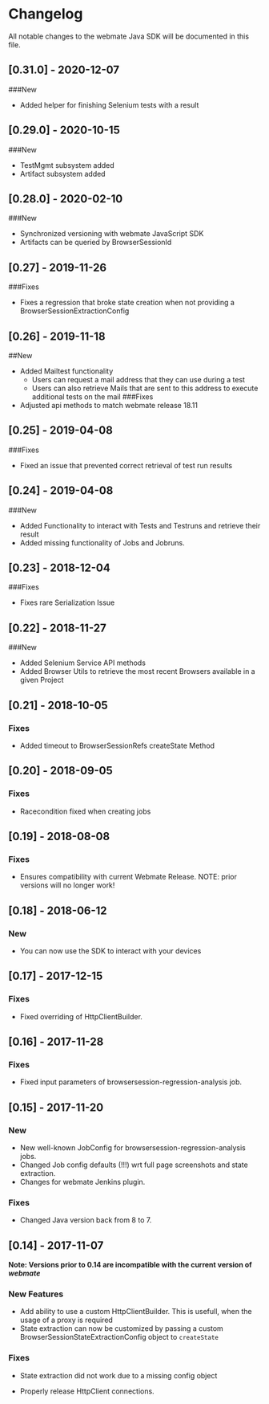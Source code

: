 # Changelog

All notable changes to the webmate Java SDK will be documented in this file.

## [0.31.0] - 2020-12-07

###New
- Added helper for finishing Selenium tests with a result

## [0.29.0] - 2020-10-15

###New 
- TestMgmt subsystem added
- Artifact subsystem added

## [0.28.0] - 2020-02-10

###New
- Synchronized versioning with webmate JavaScript SDK
- Artifacts can be queried by BrowserSessionId

## [0.27] - 2019-11-26

###Fixes
- Fixes a regression that broke state creation when not providing a BrowserSessionExtractionConfig


## [0.26] - 2019-11-18
##New
- Added Mailtest functionality
  - Users can request a mail address that they can use during a test
  - Users can also retrieve Mails that are sent to this address to execute additional tests on the mail
###Fixes
- Adjusted api methods to match webmate release 18.11

## [0.25] - 2019-04-08
###Fixes
- Fixed an issue that prevented correct retrieval of test run results

## [0.24] - 2019-04-08
###New
- Added Functionality to interact with Tests and Testruns and retrieve their result
- Added missing functionality of Jobs and Jobruns.



## [0.23] - 2018-12-04
###Fixes
- Fixes rare Serialization Issue


## [0.22] - 2018-11-27
###New
- Added Selenium Service API methods
- Added Browser Utils to retrieve the most recent Browsers available in a given Project

## [0.21] - 2018-10-05

### Fixes
- Added timeout to BrowserSessionRefs createState Method

## [0.20] - 2018-09-05

### Fixes
- Racecondition fixed when creating jobs

## [0.19] - 2018-08-08

### Fixes
- Ensures compatibility with current Webmate Release. NOTE: prior versions will no longer work!

## [0.18] - 2018-06-12

### New
- You can now use the SDK to interact with your devices

## [0.17] - 2017-12-15

### Fixes
- Fixed overriding of HttpClientBuilder.

## [0.16] - 2017-11-28

### Fixes
- Fixed input parameters of browsersession-regression-analysis job.

## [0.15] - 2017-11-20

### New

- New well-known JobConfig for browsersession-regression-analysis jobs.
- Changed Job config defaults (!!!) wrt full page screenshots and state extraction.
- Changes for webmate Jenkins plugin.

### Fixes

- Changed Java version back from 8 to 7.

## [0.14] - 2017-11-07

**Note: Versions prior to 0.14 are incompatible with the current version of *webmate***

### New Features
* Add ability to use a custom HttpClientBuilder. This is usefull, when the usage of a proxy is required
* State extraction can now be customized by passing a custom BrowserSessionStateExtractionConfig object to `createState`
 
### Fixes
* State extraction did not work due to a missing config object
- Properly release HttpClient connections. 

